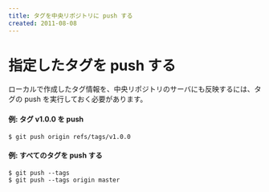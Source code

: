 ```yaml
---
title: タグを中央リポジトリに push する
created: 2011-08-08
---
```


指定したタグを push する
====

ローカルで作成したタグ情報を、中央リポジトリのサーバにも反映するには、タグの push を実行しておく必要があります。

#### 例: タグ v1.0.0 を push

```
$ git push origin refs/tags/v1.0.0
```

#### 例: すべてのタグを push する

```
$ git push --tags
$ git push --tags origin master
```

